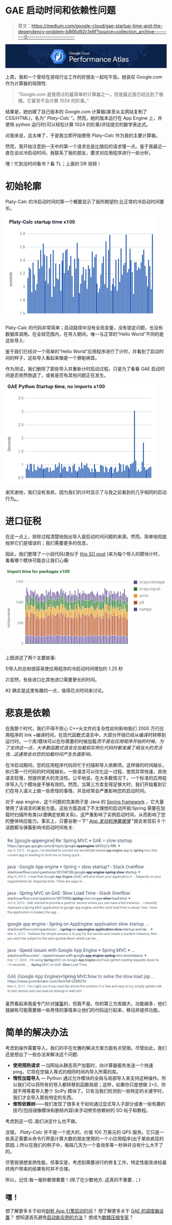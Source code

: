 # GAE 启动时间和依赖性问题

> 原文：<https://medium.com/google-cloud/gae-startup-time-and-the-dependency-problem-b866d92c1e6f?source=collection_archive---------0----------------------->

![](img/d9dc4b6b7d36750855f51f34b01f8003.png)

上周，我和一个曾经在游戏行业工作的好朋友一起吃午饭。她哀叹 Google.com 作为计算器的局限性:

> “Google.com 是我用过的最简单的计算器之一。但是最近我已经达到了极限。它甚至不会计算 1024 的阶乘。”

结果是，她创建了自己版本的 Google.com 计算器(甚至从主网站复制了 CSS/HTML)，名为“ *Platy-Calc* ”。然而，她的版本运行在 App Engine 上，并使用 python 运行时(可以轻松计算 1024 的阶乘)评估提交的数学表达式。

对我来说，这太棒了，于是我立即开始使用 *Platy-Calc* 作为我的主要计算器。

然而，我开始注意到一天中的第一个请求总是比随后的请求慢一点。鉴于我最近一直在谈论冷启动时间，我联系了我的朋友，要求对应用程序进行一些分析。

嘿！忙到没时间看书？看 TL；上面的 DR 视频！

# 初始轮廓

Platy-Calc 的冷启动时间的第一个概要显示了我所期望的:比正常的冷启动时间要长。

![](img/564aaa75a37cec01aefcbe92cc362e2d.png)

Platy-Calc 的代码非常简单；启动路径中没有全局变量，没有锁定问题，也没有数据库调用。在全球范围内，在导入期间，唯一与正常的“Hello World”不同的是这些导入:

鉴于我们已经对一个简单的“Hello World”应用程序进行了计时，并看到了启动时间的样子，这些导入看起来像是一个罪魁祸首。

作为测试，我们删除了那些导入并重新计时启动过程，只是为了看看 GAE 启动时间是否突然倒退了，或者是否有其他问题正在发生。

![](img/3a591c247ac3b1311d951ca6e512fb6c.png)

谢天谢地，我们没有发疯，因为我们的计时显示了与我之前看到的几乎相同的启动行为[。](/@duhroach/understanding-and-profiling-app-engine-cold-boot-time-908431aa971d)

# 进口征税

在这一点上，排除过程清楚地指出导入是启动时间问题的来源。然而，简单地彻底抛弃它们是错误的；我们需要更多的信息。

因此，我们整理了一小段代码(类似于 [this SO post](http://stackoverflow.com/questions/6025635/python-speed-up-imports) )来为每个导入的模块计时，看看哪个模块可能会让我们心痛:

![](img/bdf92d3c603032596e86f84c932be3d6.png)

上图讲述了两个主要故事:

1)导入的总和很容易使应用程序的冷启动时间增加约 1.25 秒

2)显然，有些进口比其他进口需要更长的时间。

#2 确实是这里有趣的一点，值得花点时间来讨论。

# 悲哀是依赖

在我那个时代，我们不得不担心 C++头文件的复杂性如何影响我们 2000 万行应用程序的 link +编译时间。在现代函数式语言中，大部分开销已经从编译时转移到运行时。一个库/模块可以在你需要的时候加载*而不是在应用程序开始的时候。为了支持这一点，大多数函数式语言在加载和实例化代码时都发展了相当大的灵活性…这通常会对您的加载时间产生负面影响。*

在冷启动期间，您的应用程序代码将忙于扫描和导入依赖项。这样做的时间越长，执行第一行代码的时间就越长。一些语言可以优化这一过程，使其异常快速，其他语言较慢，但提供更大的灵活性。公平地说，在大多数情况下，一个标准的应用程序导入几个模块是不够有效的。然而，当第三方库变得足够大时，我们开始看到它们在导入语义上做一些奇怪的事情，并且经常会严重影响您的启动时间。

对于 app engine，这个问题的完美例子是 Java 的 [Spring framework](https://cloud.google.com/appengine/articles/spring_optimization) ，它大量使用了该语言的某些方面，这些方面造成了不太理想的启动开销:Spring 需要在加载时扫描所有类(以便确定依赖关系)，这严重影响了实例启动时间，从而影响了您的整体响应能力。事实上，只要谷歌一下“ [*App 发动机弹簧缓慢*](https://www.google.com/webhp?&ie=UTF-8#q=app%20engine%20spring%20slow) ”就会发现前 6 个话题都与弹簧影响冷启动时间有关:

![](img/75714c95ce9b6c5b91d2f7d9f6795591.png)

虽然看起来我是专门针对[弹簧](https://projects.spring.io/spring-framework/)的，但我不是。你的第三方库越大，功能越多，他们就越有可能需要做一些奇怪的事情来让他们的代码运行起来，移动并提供功能。

# 简单的解决办法

考虑到操作需要导入，我们的手在优雅的解决方案方面有点受限。尽管如此，我们还是想出了一些办法来解决这个问题:

*   **使用预热请求** —当网站从静态资产加载时，向计算器服务发送一个快速 ping，它将在您输入等式的相同时间内导入所需的库。
*   **惰性加载导入** — Python 通过允许模块的全局与局部导入来支持这种操作。所以我们可以将所有的导入都转移到函数局部；这样，如果你只是想做 2+2，你就不用等着导入整个 SciPy 模块了。只有当我们检测到一些特定的关键字时，我们才会导入那些特定的东西。
*   **修剪依赖树**——我们发现了很多关于如何通过显式导入子部分或者一些有趣的技巧(包括镜像模块和删除内容)来手动修剪依赖树的 SO 帖子和教程。

考虑到这一切..我们决定什么也不做。

没错。 *Platy-Calc* 并不是一个庞大的、价值 100 万美元的 QPS 服务。它只是一些真正需要从命令行界面计算大数的朋友使用的一个小应用程序(出于某些疯狂的原因..).所以在我们的例子中，每隔几天为一个查询多等一秒钟并没有什么大不了的。

尽管我很想宣扬性能，但事实是，考虑到需要进行的修复工作，特定性能改进给最终用户带来的结果有时并不合理。

所以，记住:每一毫秒都很重要！(除了在少数地方..这真的不重要..；)

## 嘿！

想了解更多关于如何[剖析 App 引擎启动时间](/@duhroach/understanding-and-profiling-app-engine-cold-boot-time-908431aa971d)？
想了解更多关于 [GAE 的调度器设置](/@duhroach/app-engine-scheduler-settings-and-instance-count-4d1e669f33d5)？
想知道首先避免[启动新实例的方法](/@duhroach/app-engine-startup-time-and-the-global-variable-problem-7ab10de1f349)？
想成为[数据压缩专家](http://shop.oreilly.com/product/0636920052036.do)？